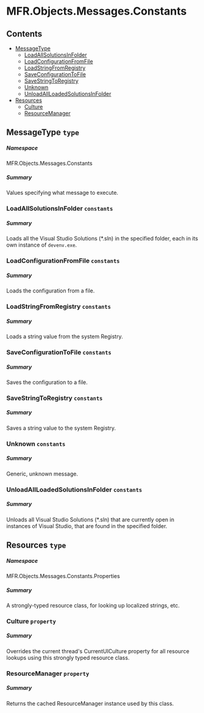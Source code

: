 <a name='assembly'></a>
# MFR.Objects.Messages.Constants

## Contents

- [MessageType](#T-MFR-Objects-Messages-Constants-MessageType 'MFR.Objects.Messages.Constants.MessageType')
  - [LoadAllSolutionsInFolder](#F-MFR-Objects-Messages-Constants-MessageType-LoadAllSolutionsInFolder 'MFR.Objects.Messages.Constants.MessageType.LoadAllSolutionsInFolder')
  - [LoadConfigurationFromFile](#F-MFR-Objects-Messages-Constants-MessageType-LoadConfigurationFromFile 'MFR.Objects.Messages.Constants.MessageType.LoadConfigurationFromFile')
  - [LoadStringFromRegistry](#F-MFR-Objects-Messages-Constants-MessageType-LoadStringFromRegistry 'MFR.Objects.Messages.Constants.MessageType.LoadStringFromRegistry')
  - [SaveConfigurationToFile](#F-MFR-Objects-Messages-Constants-MessageType-SaveConfigurationToFile 'MFR.Objects.Messages.Constants.MessageType.SaveConfigurationToFile')
  - [SaveStringToRegistry](#F-MFR-Objects-Messages-Constants-MessageType-SaveStringToRegistry 'MFR.Objects.Messages.Constants.MessageType.SaveStringToRegistry')
  - [Unknown](#F-MFR-Objects-Messages-Constants-MessageType-Unknown 'MFR.Objects.Messages.Constants.MessageType.Unknown')
  - [UnloadAllLoadedSolutionsInFolder](#F-MFR-Objects-Messages-Constants-MessageType-UnloadAllLoadedSolutionsInFolder 'MFR.Objects.Messages.Constants.MessageType.UnloadAllLoadedSolutionsInFolder')
- [Resources](#T-MFR-Objects-Messages-Constants-Properties-Resources 'MFR.Objects.Messages.Constants.Properties.Resources')
  - [Culture](#P-MFR-Objects-Messages-Constants-Properties-Resources-Culture 'MFR.Objects.Messages.Constants.Properties.Resources.Culture')
  - [ResourceManager](#P-MFR-Objects-Messages-Constants-Properties-Resources-ResourceManager 'MFR.Objects.Messages.Constants.Properties.Resources.ResourceManager')

<a name='T-MFR-Objects-Messages-Constants-MessageType'></a>
## MessageType `type`

##### Namespace

MFR.Objects.Messages.Constants

##### Summary

Values specifying what message to execute.

<a name='F-MFR-Objects-Messages-Constants-MessageType-LoadAllSolutionsInFolder'></a>
### LoadAllSolutionsInFolder `constants`

##### Summary

Loads all the Visual Studio Solutions (*.sln) in the specified
folder, each in its own instance of `devenv.exe`.

<a name='F-MFR-Objects-Messages-Constants-MessageType-LoadConfigurationFromFile'></a>
### LoadConfigurationFromFile `constants`

##### Summary

Loads the configuration from a file.

<a name='F-MFR-Objects-Messages-Constants-MessageType-LoadStringFromRegistry'></a>
### LoadStringFromRegistry `constants`

##### Summary

Loads a string value from the system Registry.

<a name='F-MFR-Objects-Messages-Constants-MessageType-SaveConfigurationToFile'></a>
### SaveConfigurationToFile `constants`

##### Summary

Saves the configuration to a file.

<a name='F-MFR-Objects-Messages-Constants-MessageType-SaveStringToRegistry'></a>
### SaveStringToRegistry `constants`

##### Summary

Saves a string value to the system Registry.

<a name='F-MFR-Objects-Messages-Constants-MessageType-Unknown'></a>
### Unknown `constants`

##### Summary

Generic, unknown message.

<a name='F-MFR-Objects-Messages-Constants-MessageType-UnloadAllLoadedSolutionsInFolder'></a>
### UnloadAllLoadedSolutionsInFolder `constants`

##### Summary

Unloads all Visual Studio Solutions (*.sln) that are currently open
in instances of Visual Studio, that are found in the specified folder.

<a name='T-MFR-Objects-Messages-Constants-Properties-Resources'></a>
## Resources `type`

##### Namespace

MFR.Objects.Messages.Constants.Properties

##### Summary

A strongly-typed resource class, for looking up localized strings, etc.

<a name='P-MFR-Objects-Messages-Constants-Properties-Resources-Culture'></a>
### Culture `property`

##### Summary

Overrides the current thread's CurrentUICulture property for all
  resource lookups using this strongly typed resource class.

<a name='P-MFR-Objects-Messages-Constants-Properties-Resources-ResourceManager'></a>
### ResourceManager `property`

##### Summary

Returns the cached ResourceManager instance used by this class.
